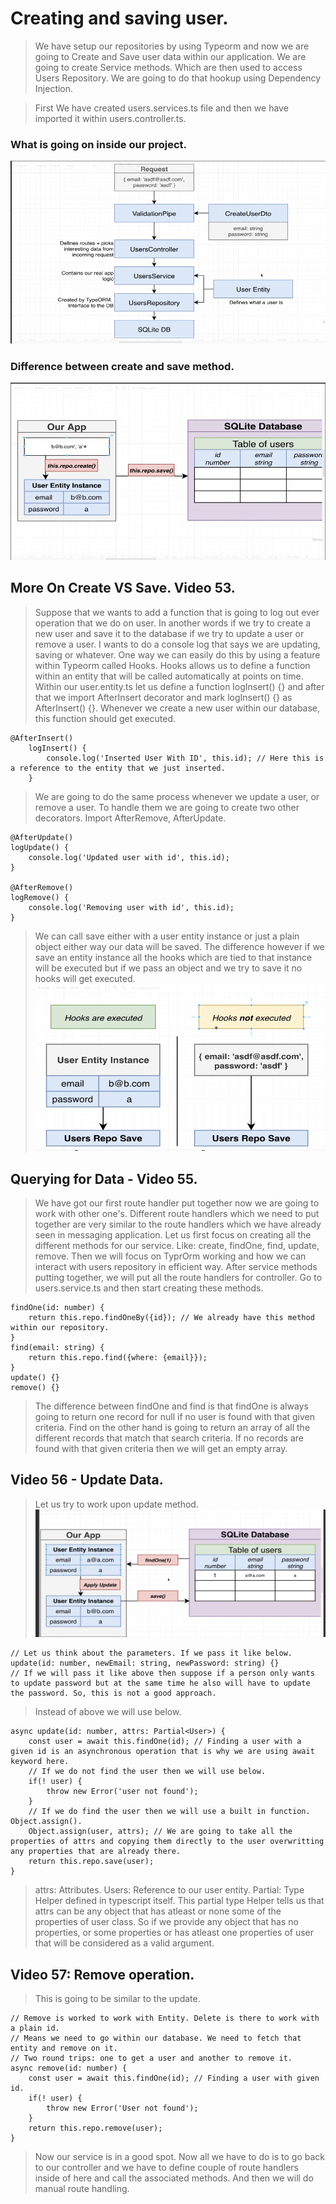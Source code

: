 # Creating and saving user.
> We have setup our repositories by using Typeorm and now we are going to Create and Save user data within our application.
> We are going to create Service methods. Which are then used to access Users Repository. We are going to do that hookup using Dependency Injection.

> First We have created users.services.ts file and then we have imported it within users.controller.ts.

### What is going on inside our project.
![alt text](images/14th.png)

### Difference between create and save method.
![alt text](images/15th.png)

## More On Create VS Save. Video 53.
> Suppose that we wants to add a function that is going to log out ever operation that we do on user. In another words if we try to create a new user and save it to the database if we try to update a user or remove a user. I wants to do a console log that says we are updating, saving or whatever. 
> One way we can easily do this by using a feature within Typeorm called Hooks. Hooks allows us to define a function within an entity that will be called automatically at points on time.
> Within our user.entity.ts let us define a function logInsert() {} and after that we import AfterInsert decorator and mark logInsert() {} as AfterInsert() {}. Whenever we create a new user within our database, this function should get executed.
```
@AfterInsert() 
    logInsert() {
        console.log('Inserted User With ID', this.id); // Here this is a reference to the entity that we just inserted.
    }
```
> We are going to do the same process whenever we update a user, or remove a user. To handle them we are going to create two other decorators. 
> Import AfterRemove, AfterUpdate.
```
@AfterUpdate() 
logUpdate() {
    console.log('Updated user with id', this.id);
}

@AfterRemove() 
logRemove() {
    console.log('Removing user with id', this.id);
}
```
> We can call save either with a user entity instance or just a plain object either way our data will be saved. The difference however if we save an entity instance all the hooks which are tied to that instance will be executed but if we pass an object and we try to save it no hooks will get executed.
![alt text](images/16th.png)

## Querying for Data - Video 55.
> We have got our first route handler put together now we are going to work with other one's.
> Different route handlers which we need to put together are very similar to the route handlers which we have already seen in messaging application.
> Let us first focus on creating all the different methods for our service. Like: create, findOne, find, update, remove. Then we will focus on TyprOrm working and how we can interact with users repository in efficient way. After service methods putting together, we will put all the route handlers for controller.
> Go to users.service.ts and then start creating these methods.
```
findOne(id: number) {
    return this.repo.findOneBy({id}); // We already have this method within our repository.
}
find(email: string) {
    return this.repo.find({where: {email}});
} 
update() {}
remove() {}
```
> The difference between findOne and find is that findOne is always going to return one record for null if no user is found with that given criteria. Find on the other hand is going to return an array of all the different records that match that search criteria. If no records are found with that given criteria then we will get an empty array.

## Video 56 - Update Data.
> Let us try to work upon update method. 
![alt text](images/17th.png)
```
// Let us think about the parameters. If we pass it like below.
update(id: number, newEmail: string, newPassword: string) {}
// If we will pass it like above then suppose if a person only wants to update password but at the same time he also will have to update the password. So, this is not a good approach.
```
> Instead of above we will use below.
```
async update(id: number, attrs: Partial<User>) {
    const user = await this.findOne(id); // Finding a user with a given id is an asynchronous operation that is why we are using await keyword here.
    // If we do not find the user then we will use below.
    if(! user) {
        throw new Error('user not found');
    }
    // If we do find the user then we will use a built in function. Object.assign().
    Object.assign(user, attrs); // We are going to take all the properties of attrs and copying them directly to the user overwritting any properties that are already there. 
    return this.repo.save(user);
} 
```
> attrs: Attributes.
> Users: Reference to our user entity.
> Partial: Type Helper defined in typescript itself. This partial type Helper tells us that attrs can be any object that has atleast or none some of the properties of user class. So if we provide any object that has no properties, or some properties or has atleast one properties of user that will be considered as a valid argument.

## Video 57: Remove operation.
> This is going to be similar to the update.
```
// Remove is worked to work with Entity. Delete is there to work with a plain id.
// Means we need to go within our database. We need to fetch that entity and remove on it.
// Two round trips: one to get a user and another to remove it.
async remove(id: number) {
    const user = await this.findOne(id); // Finding a user with given id.
    if(! user) {
        throw new Error('User not found');
    }
    return this.repo.remove(user);
}
```
> Now our service is in a good spot. Now all we have to do is to go back to our controller and we have to define couple of route handlers inside of here and call the associated methods. And then we will do manual route handling.

